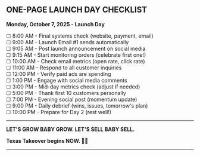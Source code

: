 ## ONE-PAGE LAUNCH DAY CHECKLIST

**Monday, October 7, 2025 - Launch Day**

☐ 8:00 AM - Final systems check (website, payment, email)  
☐ 9:00 AM - Launch Email #1 sends automatically  
☐ 9:05 AM - Post launch announcement on social media  
☐ 9:15 AM - Start monitoring orders (celebrate first one!)  
☐ 10:00 AM - Check email metrics (open rate, click rate)  
☐ 11:00 AM - Respond to all customer inquiries  
☐ 12:00 PM - Verify paid ads are spending  
☐ 1:00 PM - Engage with social media comments  
☐ 3:00 PM - Mid-day metrics check (adjust if needed)  
☐ 5:00 PM - Thank first 10 customers personally  
☐ 7:00 PM - Evening social post (momentum update)  
☐ 9:00 PM - Daily debrief (wins, issues, tomorrow's plan)  
☐ 10:00 PM - Prepare for Day 2 (rest well!)

---

**LET'S GROW BABY GROW. LET'S SELL BABY SELL.**

**Texas Takeover begins NOW. 🤠🚀**

---
